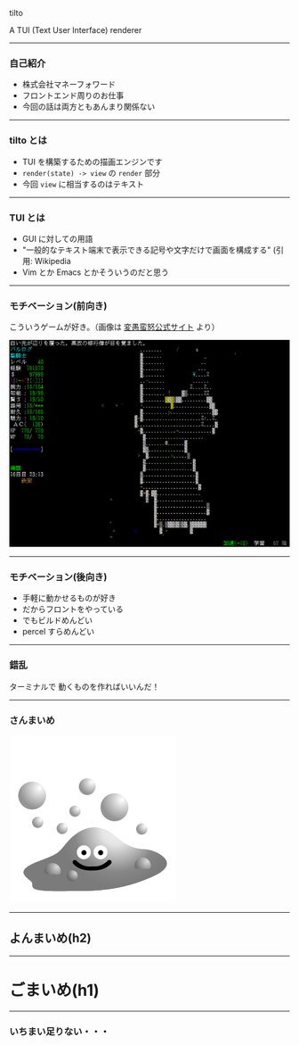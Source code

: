 tilto

A TUI (Text User Interface) renderer

---

### 自己紹介

- 株式会社マネーフォワード
- フロントエンド周りのお仕事
- 今回の話は両方ともあんまり関係ない

---

### tilto とは

- TUI を構築するための描画エンジンです
- `render(state) -> view` の `render` 部分
- 今回 `view` に相当するのはテキスト

---

### TUI とは

- GUI に対しての用語
- "一般的なテキスト端末で表示できる記号や文字だけで画面を構成する" (引用: Wikipedia
- Vim とか Emacs とかそういうのだと思う

---

### モチベーション(前向き)

こういうゲームが好き。（画像は [変愚蛮怒公式サイト](http://hengband.osdn.jp/) より）

![](/hengband.png)

---

### モチベーション(後向き)

- 手軽に動かせるものが好き
- だからフロントをやっている
- でもビルドめんどい
- percel すらめんどい

---

### 錯乱

ターミナルで
動くものを作ればいいんだ！

---

### さんまいめ

![](/hagure-metal.png)

---

## よんまいめ(h2)

---

# ごまいめ(h1)

---

### いちまい足りない・・・
